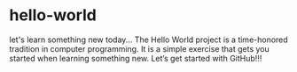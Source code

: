 # hello-world
let's learn something new today...  The Hello World project is a time-honored tradition in computer programming. It is a simple exercise that gets you started when learning something new. Let’s get started with GitHub!!!
